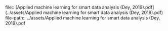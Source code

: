 file:: [Applied machine learning for smart data analysis (Dey, 2019).pdf](../assets/Applied machine learning for smart data analysis (Dey, 2019).pdf)
file-path:: ../assets/Applied machine learning for smart data analysis (Dey, 2019).pdf

